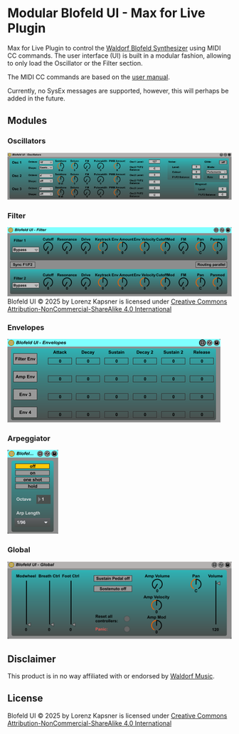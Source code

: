 # Modular Blofeld UI - Max for Live Plugin

Max for Live Plugin to control the [Waldorf Blofeld Synthesizer](https://waldorfmusic.com/de/blofeld-desktop/) using MIDI CC commands.
The user interface (UI) is built in a modular fashion, allowing to only load the Oscillator or the Filter section.

The MIDI CC commands are based on the [user manual](https://cloud.waldorfmusic.com/index.php/s/kxS8Qn5ftR9Wa7w/download).

Currently, no SysEx messages are supported, however, this will perhaps be added in the future.

## Modules

### Oscillators

![](_img/oscillators.png)

### Filter

![](_img/filter.png)
Blofeld UI © 2025 by Lorenz Kapsner is licensed under [Creative Commons Attribution-NonCommercial-ShareAlike 4.0 International](https://creativecommons.org/licenses/by-nc-sa/4.0/?ref=chooser-v1)


### Envelopes

![](_img/envelopes.png)

### Arpeggiator

![](_img/arpeggiator.png)

### Global

![](_img/global.png)


## Disclaimer

This product is in no way affiliated with or endorsed by [Waldorf Music](https://waldorfmusic.com).

## License

Blofeld UI © 2025 by Lorenz Kapsner is licensed under [Creative Commons Attribution-NonCommercial-ShareAlike 4.0 International](https://creativecommons.org/licenses/by-nc-sa/4.0/?ref=chooser-v1)
